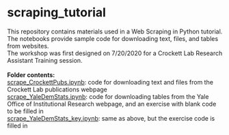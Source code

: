 # scraping_tutorial

This repository contains materials used in a Web Scraping in Python tutorial. The notebooks provide sample code for downloading text, files, and tables from websites. 
<br>
The workshop was first designed on 7/20/2020 for a Crockett Lab Research Assistant Training session.
<br><br>
<b>Folder contents:</b>
<br>
[scrape_CrockettPubs.ipynb](scrape_CrockettPubs.ipynb): code for downloading text and files from the Crockett Lab publications webpage
<br>
[scrape_YaleDemStats.ipynb](scrape_YaleDemStats.ipynb): code for downloading tables from the Yale Office of Institutional Research webpage, and an exercise with blank code to be filled in
<br>
[scrape_YaleDemStats_key.ipynb](scrape_YaleDemStats_key.ipynb): same as above, but the exercise code is filled in
